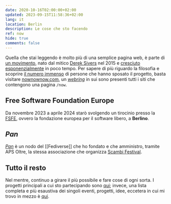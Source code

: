 ```yaml
---
date: 2020-10-16T02:00:00+02:00
updated: 2023-09-15T11:58:36+02:00
lang: it
location: Berlin
description: Le cose che sto facendo
ref: now
hide: true
comments: false
---
```

<div class='blue box'>
	Quella che stai leggendo è molto più di una semplice pagina web, è parte di <a href='https://sive.rs/nowff' title='Now page - Derek Sivers'>un movimento</a>, nato dal mitico <a href='https://sive.rs' title='Derek Sivers’ personal website'>Derek Sivers</a> nel 2015 e <a href='https://sive.rs/now3'>cresciuto esponenzialmente</a> in poco tempo. Per sapere di più riguardo la filosofia e scoprire <a href='https://nownownow.com' title='NowNowNow'>il numero immenso</a> di persone che hanno sposato il progetto, basta visitare <a href='https://nownownow.com/about' title='About NowNowNow'>nownownow.com</a>, un <a href='https://it.wikipedia.org/wiki/Webring' title='Webring su Wikipedia'><i>webring</i></a> in sui sono presenti tutti i siti che contengono una pagina <code>/now</code>.
</div>

## Free Software Foundation Europe

Da novembre 2023 a aprile 2024 starò svolgendo un tirocinio presso la [<abbr lang='en' title='Free Software Foundation Europe'>FSFE</abbr>](https://fsfe.org), ovvero la fondazione europea per il software libero, a **Berlino**.

## <cite>Pan</cite>

<cite>[Pan](https://pan.rent 'Pan Social')</cite> è un nodo del [[Fediverse]] che ho fondato e che amministro, tramite APS Oltre, la stessa associazione che organizza [Scambi Festival](https://scambi.org 'Scambi Festival').

## Tutto il resto

Nel mentre, continuo a girare il più possibile e fare cose di ogni sorta. I progetti principali a cui sto partecipando sono [qui](https://tommi.space/cose 'Cose'); invece, una lista completa e più esaustiva dei singoli eventi, progetti, idee, eccetera in cui mi trovo in mezzo è [qui](https://tommi.space/tutto 'Tutto').
